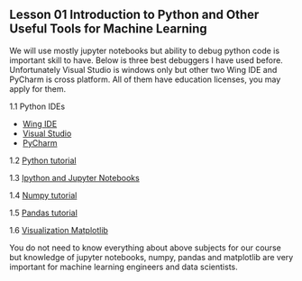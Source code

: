 
## Lesson 01 Introduction to Python and Other Useful Tools for Machine Learning

We will use mostly jupyter notebooks but ability to debug python code is important skill to have.
Below is three best debuggers I have used before.
Unfortunately Visual Studio is windows only but other two Wing IDE and PyCharm is cross platform.
All of them have education licenses, you may apply for them.

1.1 Python IDEs

- [Wing IDE](https://wingware.com/)
- [Visual Studio](https://visualstudio.microsoft.com/vs/features/python/)
- [PyCharm](https://www.jetbrains.com/pycharm)

1.2 [Python tutorial](python-introduction.md)



1.3 [Ipython and Jupyter Notebooks](https://jakevdp.github.io/PythonDataScienceHandbook/01.00-ipython-beyond-normal-python.html)

1.4 [Numpy tutorial](https://jakevdp.github.io/PythonDataScienceHandbook/02.00-introduction-to-numpy.html)

1.5 [Pandas tutorial](https://jakevdp.github.io/PythonDataScienceHandbook/03.00-introduction-to-pandas.html)

1.6 [Visualization Matplotlib](https://jakevdp.github.io/PythonDataScienceHandbook/04.00-introduction-to-matplotlib.html)

You do not need to know everything about above subjects for our course but knowledge of jupyter notebooks, numpy, pandas and matplotlib are very important for machine learning engineers and data scientists.
